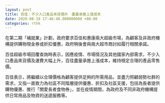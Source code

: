 ```yaml
---
layout: post
title: 百佳：不少入口產品來貨價升　盡量承擔上漲成本
date: 2020-08-18 17:46:48.000000000 +08:00
categories: rthk
---
```


在第二期「補就業」計劃，政府要求百佳和惠康兩大超級市場，為顧客及非政府機構提供購物現金券或折扣優惠，政府稍後會與兩大超市商討如履行相關承諾。

百佳超級市場回覆查詢時表示，因應疫情、市場情況及其他國家內部需求，不少入口產品來貨價及運費大幅上升，百佳盡量承擔上漲成本，維持穩定合理的產品零售價。

百佳表示，將繼續以合理價格為顧客提供足夠的所需用品，並盡力照顧弱勢社群的需求，又指一直致力為社區不同階層提供優惠、折扣及社區支援，包括為長者提供購物優惠、推行「關愛長者食物券」，並在疫情期間，為政府及不同非政府機構提供日常用品及物資的送遞服務等。
